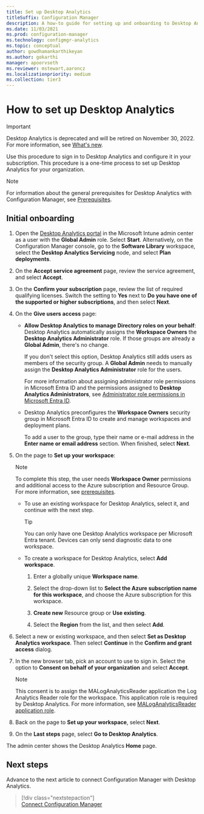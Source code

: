 ```yaml
---
title: Set up Desktop Analytics
titleSuffix: Configuration Manager
description: A how-to guide for setting up and onboarding to Desktop Analytics.
ms.date: 11/03/2021
ms.prod: configuration-manager
ms.technology: configmgr-analytics
ms.topic: conceptual
author: gowdhamankarthikeyan
ms.author: gokarthi
manager: apoorvseth
ms.reviewer: mstewart,aaroncz 
ms.localizationpriority: medium
ms.collection: tier3
---
```


# How to set up Desktop Analytics

> [!IMPORTANT]
> Desktop Analytics is deprecated and will be retired on November 30, 2022. For more information, see [What's new](whats-new.md).<!-- 10946169 -->

Use this procedure to sign in to Desktop Analytics and configure it in your subscription. This procedure is a one-time process to set up Desktop Analytics for your organization.

> [!NOTE]
> For information about the general prerequisites for Desktop Analytics with Configuration Manager, see [Prerequisites](overview.md#prerequisites).

## Initial onboarding

1. Open the [Desktop Analytics portal](https://aka.ms/desktopanalytics) in the Microsoft Intune admin center as a user with the **Global Admin** role. Select **Start**. Alternatively, on the Configuration Manager console, go to the **Software Library** workspace, select the **Desktop Analytics Servicing** node, and select **Plan deployments**.

2. On the **Accept service agreement** page, review the service agreement, and select **Accept**.  

3. On the **Confirm your subscription** page, review the list of required qualifying licenses. Switch the setting to **Yes** next to **Do you have one of the supported or higher subscriptions**, and then select **Next**.  

4. On the **Give users access** page:

    - **Allow Desktop Analytics to manage Directory roles on your behalf**: Desktop Analytics automatically assigns the **Workspace Owners** the **Desktop Analytics Administrator** role. If those groups are already a **Global Admin**, there's no change.

        If you don't select this option, Desktop Analytics still adds users as members of the security group. A **Global Admin** needs to manually assign the **Desktop Analytics Administrator** role for the users.

        For more information about assigning administrator role permissions in Microsoft Entra ID and the permissions assigned to **Desktop Analytics Administrators**, see [Administrator role permissions in Microsoft Entra ID](/azure/active-directory/users-groups-roles/directory-assign-admin-roles).  

    - Desktop Analytics preconfigures the **Workspace Owners** security group in Microsoft Entra ID to create and manage workspaces and deployment plans.

        To add a user to the group, type their name or e-mail address in the **Enter name or email address** section. When finished, select **Next**.

5. On the page to **Set up your workspace**:  

    > [!NOTE]  
    > To complete this step, the user needs **Workspace Owner** permissions and additional access to the Azure subscription and Resource Group. For more information, see [prerequisites](overview.md#prerequisites).  

    - To use an existing workspace for Desktop Analytics, select it, and continue with the next step.  

        > [!TIP]  
        > You can only have one Desktop Analytics workspace per Microsoft Entra tenant. Devices can only send diagnostic data to one workspace.  

    - To create a workspace for Desktop Analytics, select **Add workspace**.  

        1. Enter a globally unique **Workspace name**.

        2. Select the drop-down list to **Select the Azure subscription name for this workspace**, and choose the Azure subscription for this workspace.  

        3. **Create new** Resource group or **Use existing**.

        4. Select the **Region** from the list, and then select **Add**.  

6. Select a new or existing workspace, and then select **Set as Desktop Analytics workspace**.  Then select **Continue** in the **Confirm and grant access** dialog.  

7. In the new browser tab, pick an account to use to sign in. Select the option to **Consent on behalf of your organization** and select **Accept**.  

    > [!Note]  
    > This consent is to assign the MALogAnalyticsReader application the Log Analytics Reader role for the workspace. This application role is required by Desktop Analytics. For more information, see [MALogAnalyticsReader application role](troubleshooting.md#bkmk_MALogAnalyticsReader).  

8. Back on the page to **Set up your workspace**, select **Next**.  

9. On the **Last steps** page, select **Go to Desktop Analytics**.

The admin center shows the Desktop Analytics **Home** page.

## Next steps

Advance to the next article to connect Configuration Manager with Desktop Analytics.
> [!div class="nextstepaction"]  
> [Connect Configuration Manager](connect-configmgr.md)
